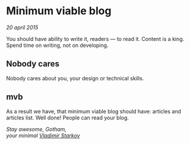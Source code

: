 # Minimum viable blog

_20 april 2015_

You should have ability to write it, readers — to read it.
Content is a king. Spend time on writing, not on developing.

## Nobody cares

Nobody cares about you, your design or technical skills.

## mvb

As a result we have, that minimum viable blog should have: articles
and articles list. Well done! People can read your blog.

_Stay awesome, Gotham,_  
_your minimal [Vladimir Starkov](http://iamstarkov.com/)_
